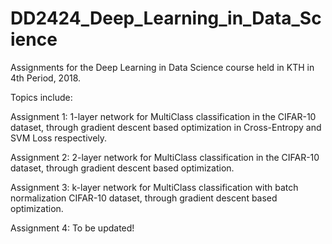 # DD2424_Deep_Learning_in_Data_Science

Assignments for the Deep Learning in Data Science course held in KTH in 4th Period, 2018.

Topics include:

Assignment 1: 1-layer network for MultiClass classification in the CIFAR-10 dataset, through gradient descent based optimization in Cross-Entropy and SVM Loss respectively.

Assignment 2: 2-layer network for MultiClass classification in the CIFAR-10 dataset, through gradient descent based optimization.

Assignment 3: k-layer network for MultiClass classification with batch normalization CIFAR-10 dataset, through gradient descent based optimization.

Assignment 4: To be updated! 
